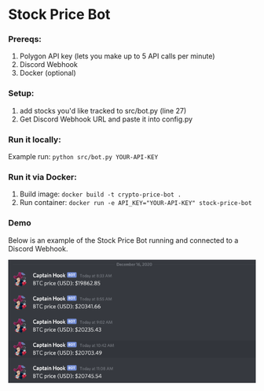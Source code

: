 # Stock Price Bot

### Prereqs:
1. Polygon API key (lets you make up to 5 API calls per minute)
2. Discord Webhook
3. Docker (optional)

### Setup:
1. add stocks you'd like tracked to src/bot.py (line 27)
2. Get Discord Webhook URL and paste it into config.py

### Run it locally:
Example run: `python src/bot.py YOUR-API-KEY`

### Run it via Docker:
1. Build image: `docker build -t crypto-price-bot .`
2. Run container: `docker run -e API_KEY="YOUR-API-KEY" stock-price-bot`

### Demo
Below is an example of the Stock Price Bot running and connected to a Discord Webhook.

![Stock Price Bot](images/demo.png "Stock Price Bot")
